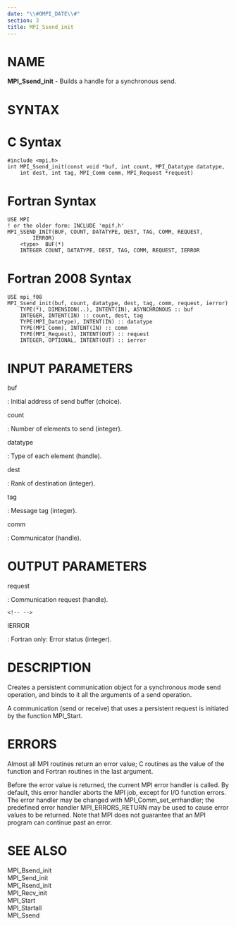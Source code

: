 ```yaml
---
date: "\\#OMPI_DATE\\#"
section: 3
title: MPI_Ssend_init
---
```


NAME
====

**MPI_Ssend_init** - Builds a handle for a synchronous send.

SYNTAX
======

C Syntax
========

    #include <mpi.h>
    int MPI_Ssend_init(const void *buf, int count, MPI_Datatype datatype,
    	int dest, int tag, MPI_Comm comm, MPI_Request *request)

Fortran Syntax
==============

    USE MPI
    ! or the older form: INCLUDE 'mpif.h'
    MPI_SSEND_INIT(BUF, COUNT, DATATYPE, DEST, TAG, COMM, REQUEST,
    		IERROR)
    	<type>	BUF(*)
    	INTEGER	COUNT, DATATYPE, DEST, TAG, COMM, REQUEST, IERROR

Fortran 2008 Syntax
===================

    USE mpi_f08
    MPI_Ssend_init(buf, count, datatype, dest, tag, comm, request, ierror)
    	TYPE(*), DIMENSION(..), INTENT(IN), ASYNCHRONOUS :: buf
    	INTEGER, INTENT(IN) :: count, dest, tag
    	TYPE(MPI_Datatype), INTENT(IN) :: datatype
    	TYPE(MPI_Comm), INTENT(IN) :: comm
    	TYPE(MPI_Request), INTENT(OUT) :: request
    	INTEGER, OPTIONAL, INTENT(OUT) :: ierror

INPUT PARAMETERS
================

buf

:   Initial address of send buffer (choice).

count

:   Number of elements to send (integer).

datatype

:   Type of each element (handle).

dest

:   Rank of destination (integer).

tag

:   Message tag (integer).

comm

:   Communicator (handle).

OUTPUT PARAMETERS
=================

request

:   Communication request (handle).

```{=html}
<!-- -->
```

IERROR

:   Fortran only: Error status (integer).

DESCRIPTION
===========

Creates a persistent communication object for a synchronous mode send
operation, and binds to it all the arguments of a send operation.

A communication (send or receive) that uses a persistent request is
initiated by the function MPI_Start.

ERRORS
======

Almost all MPI routines return an error value; C routines as the value
of the function and Fortran routines in the last argument.

Before the error value is returned, the current MPI error handler is
called. By default, this error handler aborts the MPI job, except for
I/O function errors. The error handler may be changed with
MPI_Comm_set_errhandler; the predefined error handler MPI_ERRORS_RETURN
may be used to cause error values to be returned. Note that MPI does not
guarantee that an MPI program can continue past an error.

SEE ALSO
========

MPI_Bsend_init\
MPI_Send_init\
MPI_Rsend_init\
MPI_Recv_init\
MPI_Start\
MPI_Startall\
MPI_Ssend
